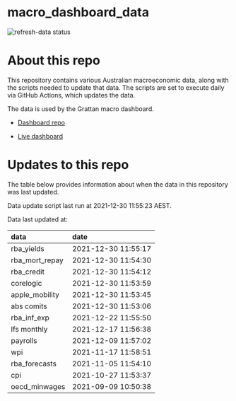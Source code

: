 
<!-- README.md is generated from README.Rmd. Please edit that file -->

# macro\_dashboard\_data

<!-- badges: start -->

![refresh-data
status](https://github.com/grattan/macro_dashboard_data/workflows/refresh-data/badge.svg)

<!-- badges: end -->

# About this repo

This repository contains various Australian macroeconomic data, along
with the scripts needed to update that data. The scripts are set to
execute daily via GitHub Actions, which updates the data.

The data is used by the Grattan macro dashboard.

  - [Dashboard repo](https://github.com/grattan/macrodashboard)

  - [Live dashboard](https://mattcowgill.shinyapps.io/macrodashboard/)

# Updates to this repo

The table below provides information about when the data in this
repository was last updated.

Data update script last run at 2021-12-30 11:55:23 AEST.

Data last updated at:

| data             | date                |
| :--------------- | :------------------ |
| rba\_yields      | 2021-12-30 11:55:17 |
| rba\_mort\_repay | 2021-12-30 11:54:30 |
| rba\_credit      | 2021-12-30 11:54:12 |
| corelogic        | 2021-12-30 11:53:59 |
| apple\_mobility  | 2021-12-30 11:53:45 |
| abs comits       | 2021-12-30 11:53:06 |
| rba\_inf\_exp    | 2021-12-22 11:55:50 |
| lfs monthly      | 2021-12-17 11:56:38 |
| payrolls         | 2021-12-09 11:57:02 |
| wpi              | 2021-11-17 11:58:51 |
| rba\_forecasts   | 2021-11-05 11:54:10 |
| cpi              | 2021-10-27 11:53:37 |
| oecd\_minwages   | 2021-09-09 10:50:38 |
